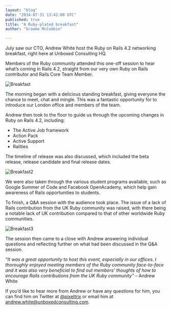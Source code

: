 ```yaml
---
layout: "blog"
date: "2014-07-31 13:42:00 UTC"
published: true
title: "A Ruby-plated breakfast"
author: "Graeme McCubbin"

---
```


July saw our CTO, Andrew White host the Ruby on Rails 4.2 networking breakfast, right here at Unboxed Consulting HQ.  Members of the Ruby community attended this one-off session to hear what’s coming in Rails 4.2, straight from our very own Ruby on Rails contributor and Rails Core Team Member.  ![Breakfast](http://i62.tinypic.com/2057dcx.png)  The morning began with a delicious standing breakfast, giving everyone the chance to meet, chat and mingle. This was a fantastic opportunity for to introduce our London office and members of the team.  Andrew then took to the floor to guide us through the upcoming changes in Ruby on Rails 4.2, including:

- The Active Job framework
- Action Pack
- Active Support
- Railties

  The timeline of release was also discussed, which included the beta release, release candidate and final release dates.  ![Breakfast2](http://i59.tinypic.com/25pkfon.png)  We were also taken through the various student programs available, such as Google Summer of Code and Facebook OpenAcademy, which help gain awareness of Rails opportunities to students.  To finish, a Q&A session with the audience took place. The issue of a lack of Rails contribution from the UK Ruby community was raised, with there being a notable lack of UK contribution compared to that of other worldwide Ruby communities.  ![Breakfast3](http://i57.tinypic.com/303fzuh.png)  The session then came to a close with Andrew answering individual questions and reflecting further on what had been discussed in the Q&A session. _“It was a great opportunity to host this event, especially in our offices. I thoroughly enjoyed meeting members of the Ruby community face-to-face and it was also very beneficial to find out members’ thoughts of how to encourage Rails contributions from the UK Ruby community”_ – Andrew White  If you’d like to hear more from Andrew or have any questions for him, you can find him on Twitter at [@pixeltrix](https://twitter.com/pixeltrix) or email him at andrew.white@unboxedconsulting.com.
